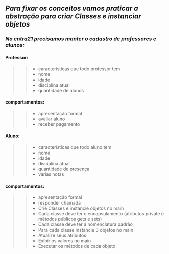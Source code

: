 
## _Para fixar os conceitos vamos praticar a abstração para criar Classes e instanciar objetos_

### _No entra21 precisamos manter o cadastro de professores e alunos:_

#### Professor:
 
>> - características que todo professor tem 
>> - nome
>> - idade
>> - disciplina atual
>> - quantidade de alunos
>
#### comportamentos:
>
>> - apresentação formal
>> - avaliar aluno
>> - receber pagamento

#### Aluno:

>> - características que todo aluno tem
>> - nome
>> - idade
>> - disciplina atual
>> - quantidade de presença
>> - varias notas
>
#### comportamentos:
>
>> - apresentação formal
>> - responder chamada
>> - Crie Classes e instancie objetos no main
>> - Cada classe deve ter o encapsulamento (atributos private e métodos públicos gets e sets)
>> - Cada classe deve ter a nomenclatura padrão
>> - Para cada classe instancie 3 objetos no main
>> - Atualize seus atributos
>> - Exibir os valores no main
>> - Executar os métodos de cada objeto
